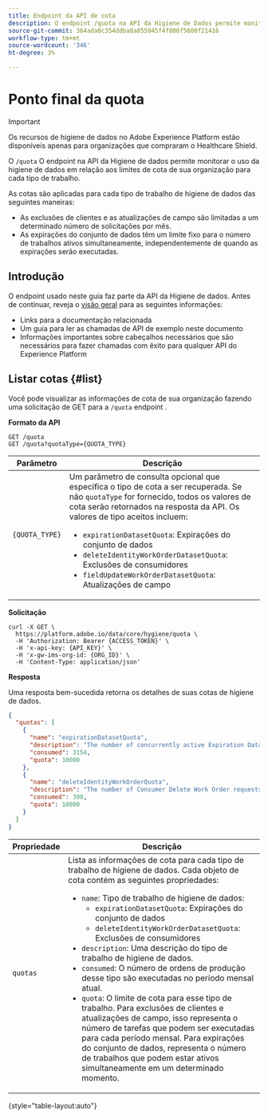 ```yaml
---
title: Endpoint da API de cota
description: O endpoint /quota na API da Higiene de Dados permite monitorar o uso da higiene de dados em relação aos limites de cota mensal da organização para cada tipo de trabalho.
source-git-commit: 364ada0c354ddba8a855945f4f806f5600f21416
workflow-type: tm+mt
source-wordcount: '346'
ht-degree: 3%

---
```


# Ponto final da quota

>[!IMPORTANT]
>
>Os recursos de higiene de dados no Adobe Experience Platform estão disponíveis apenas para organizações que compraram o Healthcare Shield.

O `/quota` O endpoint na API da Higiene de dados permite monitorar o uso da higiene de dados em relação aos limites de cota de sua organização para cada tipo de trabalho.

As cotas são aplicadas para cada tipo de trabalho de higiene de dados das seguintes maneiras:

* As exclusões de clientes e as atualizações de campo são limitadas a um determinado número de solicitações por mês.
* As expirações do conjunto de dados têm um limite fixo para o número de trabalhos ativos simultaneamente, independentemente de quando as expirações serão executadas.

## Introdução

O endpoint usado neste guia faz parte da API da Higiene de dados. Antes de continuar, reveja o [visão geral](./overview.md) para as seguintes informações:

* Links para a documentação relacionada
* Um guia para ler as chamadas de API de exemplo neste documento
* Informações importantes sobre cabeçalhos necessários que são necessários para fazer chamadas com êxito para qualquer API do Experience Platform

## Listar cotas {#list}

Você pode visualizar as informações de cota de sua organização fazendo uma solicitação de GET para a `/quota` endpoint .

**Formato da API**

```http
GET /quota
GET /quota?quotaType={QUOTA_TYPE}
```

| Parâmetro | Descrição |
| --- | --- |
| `{QUOTA_TYPE}` | Um parâmetro de consulta opcional que especifica o tipo de cota a ser recuperada. Se não `quotaType` for fornecido, todos os valores de cota serão retornados na resposta da API. Os valores de tipo aceitos incluem:<ul><li>`expirationDatasetQuota`: Expirações do conjunto de dados</li><li>`deleteIdentityWorkOrderDatasetQuota`: Exclusões de consumidores</li><li>`fieldUpdateWorkOrderDatasetQuota`: Atualizações de campo</li></ul> |

**Solicitação**

```shell
curl -X GET \
  https://platform.adobe.io/data/core/hygiene/quota \
  -H 'Authorization: Bearer {ACCESS_TOKEN}' \
  -H 'x-api-key: {API_KEY}' \
  -H 'x-gw-ims-org-id: {ORG_ID}' \
  -H 'Content-Type: application/json'
```

**Resposta**

Uma resposta bem-sucedida retorna os detalhes de suas cotas de higiene de dados.

```json
{
  "quotas": [
    {
      "name": "expirationDatasetQuota",
      "description": "The number of concurrently active Expiration Dataset Delete Work Order requests for the organization.",
      "consumed": 3154,
      "quota": 10000
    },
    {
      "name": "deleteIdentityWorkOrderQuota",
      "description": "The number of Consumer Delete Work Order requests for the organization for this month.",
      "consumed": 390,
      "quota": 10000
    }
  ]
}
```

| Propriedade | Descrição |
| --- | --- |
| `quotas` | Lista as informações de cota para cada tipo de trabalho de higiene de dados. Cada objeto de cota contém as seguintes propriedades:<ul><li>`name`: Tipo de trabalho de higiene de dados:<ul><li>`expirationDatasetQuota`: Expirações do conjunto de dados</li><li>`deleteIdentityWorkOrderDatasetQuota`: Exclusões de consumidores</li></ul></li><li>`description`: Uma descrição do tipo de trabalho de higiene de dados.</li><li>`consumed`: O número de ordens de produção desse tipo são executadas no período mensal atual.</li><li>`quota`: O limite de cota para esse tipo de trabalho. Para exclusões de clientes e atualizações de campo, isso representa o número de tarefas que podem ser executadas para cada período mensal. Para expirações do conjunto de dados, representa o número de trabalhos que podem estar ativos simultaneamente em um determinado momento.</li></ul> |

{style=&quot;table-layout:auto&quot;}
